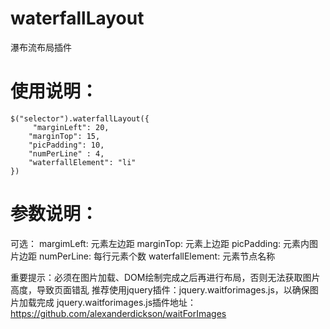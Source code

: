 waterfallLayout
===============

瀑布流布局插件

 使用说明：
===============

    $("selector").waterfallLayout({
         "marginLeft": 20,
        "marginTop": 15,
        "picPadding": 10,
        "numPerLine" : 4,
        "waterfallElement": "li"
    })
    
 参数说明：
===============

 可选：
     margimLeft: 元素左边距
     marginTop: 元素上边距
     picPadding: 元素内图片边距
     numPerLine: 每行元素个数
     waterfallElement: 元素节点名称
     
     
 重要提示：必须在图片加载、DOM绘制完成之后再进行布局，否则无法获取图片高度，导致页面错乱
 推荐使用jquery插件：jquery.waitforimages.js，以确保图片加载完成
 jquery.waitforimages.js插件地址：https://github.com/alexanderdickson/waitForImages
